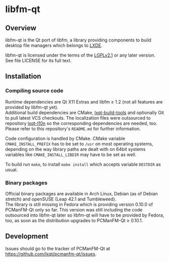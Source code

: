 # libfm-qt

## Overview

libfm-qt is the Qt port of libfm, a library providing components to build
desktop file managers which belongs to [LXDE](https://lxde.org).

libfm-qt is licensed under the terms of the
[LGPLv2.1](https://www.gnu.org/licenses/old-licenses/lgpl-2.1.html)
or any later version. See file LICENSE for its full text.   

## Installation

### Compiling source code

Runtime dependencies are Qt X11 Extras and libfm ≥ 1.2
(not all features are provided by libfm-qt yet).   
Additional build dependencies are CMake,
[lxqt-build-tools](https://github.com/lxqt/lxqt-build-tools) and optionally Git
to pull latest VCS checkouts. The localization files were outsourced to
repository [lxqt-l10n](https://github.com/lxqt/lxqt-l10n) so the corresponding
dependencies are needed, too. Please refer to this repository's `README.md` for
further information.   

Code configuration is handled by CMake. CMake variable `CMAKE_INSTALL_PREFIX` 
has to be set to `/usr` on most operating systems, depending on the way library
paths are dealt with on 64bit systems variables like `CMAKE_INSTALL_LIBDIR` may
have to be set as well.   

To build run `make`, to install `make install` which accepts variable `DESTDIR`
as usual.   

### Binary packages

Official binary packages are available in Arch Linux, Debian (as of Debian
stretch) and openSUSE (Leap 42.1 and Tumbleweed).   
The library is still missing in Fedora which is providing version 0.10.0 of
PCManFM-Qt only so far. This version was still including the code outsourced
into libfm-qt later so libfm-qt will have to be provided by Fedora, too,
as soon as the distribution upgrades to PCManFM-Qt ≥ 0.10.1.   

## Development

Issues should go to the tracker of PCManFM-Qt at
https://github.com/lxqt/pcmanfm-qt/issues.
